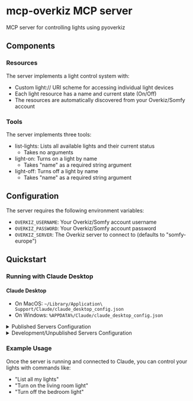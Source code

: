 # mcp-overkiz MCP server

MCP server for controlling lights using pyoverkiz

## Components

### Resources

The server implements a light control system with:
- Custom light:// URI scheme for accessing individual light devices
- Each light resource has a name and current state (On/Off)
- The resources are automatically discovered from your Overkiz/Somfy account

### Tools

The server implements three tools:
- list-lights: Lists all available lights and their current status
  - Takes no arguments
- light-on: Turns on a light by name
  - Takes "name" as a required string argument
- light-off: Turns off a light by name
  - Takes "name" as a required string argument

## Configuration

The server requires the following environment variables:
- `OVERKIZ_USERNAME`: Your Overkiz/Somfy account username
- `OVERKIZ_PASSWORD`: Your Overkiz/Somfy account password
- `OVERKIZ_SERVER`: The Overkiz server to connect to (defaults to "somfy-europe")

## Quickstart

### Running with Claude Desktop

#### Claude Desktop

- On MacOS: `~/Library/Application\ Support/Claude/claude_desktop_config.json`
- On Windows: `%APPDATA%/Claude/claude_desktop_config.json`

<details>
  <summary>Published Servers Configuration</summary>
  
  ```json
  "mcpServers": {
    "overkiz-mcp": {
      "command": "uvx",
      "args": [
        "mcp-overkiz"
      ],
      "env": {
        "OVERKIZ_USERNAME": "your-email@example.com",
        "OVERKIZ_PASSWORD": "your-password",
        "OVERKIZ_SERVER": "somfy-europe"
      }
    }
  }
  ```
</details>

<details>
  <summary>Development/Unpublished Servers Configuration</summary>
  
  ```json
  "mcpServers": {
    "overkiz-mcp": {
      "command": "uv",
      "args": [
        "run",
        "--directory",
        "/path/to/project/folder/mcp-overkiz",
        "mcp-overkiz"
      ],
      "env": {
        "OVERKIZ_USERNAME": "your-email@example.com",
        "OVERKIZ_PASSWORD": "your-password",
        "OVERKIZ_SERVER": "somfy-europe"
      }
    }
  }
  ```
</details>

### Example Usage

Once the server is running and connected to Claude, you can control your lights with commands like:

- "List all my lights"
- "Turn on the living room light"
- "Turn off the bedroom light"
